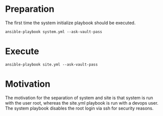 Preparation
===========

The first time the system initialize playbook should be executed.

    ansible-playbook system.yml --ask-vault-pass

Execute
=======

    ansible-playbook site.yml --ask-vault-pass

Motivation
==========

The motivation for the separation of system and site is that system is run with the user root, whereas the site.yml playbook is run with a devops user. The system playbook disables the root login via ssh for security reasons.